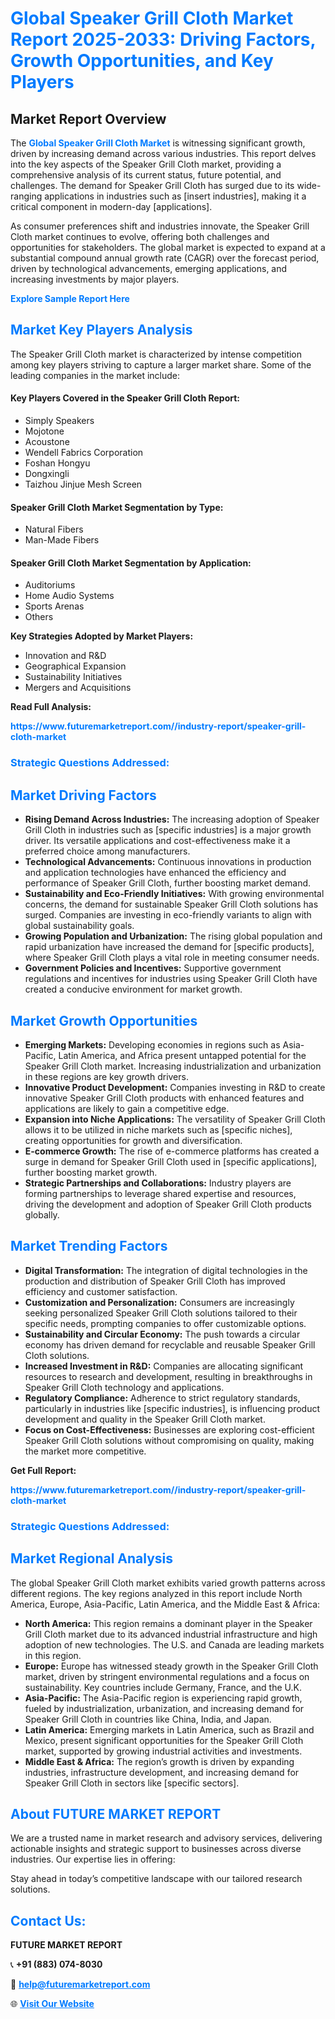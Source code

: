 <h1 style="color: #007BFF;">Global Speaker Grill Cloth Market Report 2025-2033: Driving Factors, Growth Opportunities, and Key Players</h1>

<section id="overview">
<h2>Market Report Overview</h2>
<p>The <a href="https://www.futuremarketreport.com//industry-report/speaker-grill-cloth-market" style="color: #007BFF; text-decoration: none;"><strong>Global Speaker Grill Cloth Market</strong></a> is witnessing significant growth, driven by increasing demand across various industries. This report delves into the key aspects of the Speaker Grill Cloth market, providing a comprehensive analysis of its current status, future potential, and challenges. The demand for Speaker Grill Cloth has surged due to its wide-ranging applications in industries such as [insert industries], making it a critical component in modern-day [applications].</p>
<p>As consumer preferences shift and industries innovate, the Speaker Grill Cloth market continues to evolve, offering both challenges and opportunities for stakeholders. The global market is expected to expand at a substantial compound annual growth rate (CAGR) over the forecast period, driven by technological advancements, emerging applications, and increasing investments by major players.</p>
</section>

<section id="overview">
<p><a href="https://www.futuremarketreport.com//request-sample/reportId=46459" style="color: #007BFF; text-decoration: none;"><strong>Explore Sample Report Here</strong></a></p>
</section>

<section id="key-players">
<h2 style="color: #007BFF;">Market Key Players Analysis</h2>
<p>The Speaker Grill Cloth market is characterized by intense competition among key players striving to capture a larger market share. Some of the leading companies in the market include:</p>
<h4>Key Players Covered in the Speaker Grill Cloth Report:</h4>
<ul><li>Simply Speakers</li><li>Mojotone</li><li>Acoustone</li><li>Wendell Fabrics Corporation</li><li>Foshan Hongyu</li><li>Dongxingli</li><li>Taizhou Jinjue Mesh Screen</li></ul>
<h4>Speaker Grill Cloth Market Segmentation by Type:</h4>
<ul><li>Natural Fibers</li><li>Man-Made Fibers</li></ul>

<h4>Speaker Grill Cloth Market Segmentation by Application:</h4>
<ul><li>Auditoriums</li><li>Home Audio Systems</li><li>Sports Arenas</li><li>Others</li></ul>
<p><strong>Key Strategies Adopted by Market Players:</strong></p>
<ul>
<li>Innovation and R&D</li>
<li>Geographical Expansion</li>
<li>Sustainability Initiatives</li>
<li>Mergers and Acquisitions</li>
</ul>
</section>

<section>
<p><strong>Read Full Analysis: </strong></p><a href="https://www.futuremarketreport.com//industry-report/speaker-grill-cloth-market" style="color: #007BFF; text-decoration: none;"><strong>https://www.futuremarketreport.com//industry-report/speaker-grill-cloth-market</strong></a>
<h3 style="color: #007BFF;">Strategic Questions Addressed:</h3>
</section>

<section id="driving-factors">
<h2 style="color: #007BFF;">Market Driving Factors</h2>
<ul>
<li><strong>Rising Demand Across Industries:</strong> The increasing adoption of Speaker Grill Cloth in industries such as [specific industries] is a major growth driver. Its versatile applications and cost-effectiveness make it a preferred choice among manufacturers.</li>
<li><strong>Technological Advancements:</strong> Continuous innovations in production and application technologies have enhanced the efficiency and performance of Speaker Grill Cloth, further boosting market demand.</li>
<li><strong>Sustainability and Eco-Friendly Initiatives:</strong> With growing environmental concerns, the demand for sustainable Speaker Grill Cloth solutions has surged. Companies are investing in eco-friendly variants to align with global sustainability goals.</li>
<li><strong>Growing Population and Urbanization:</strong> The rising global population and rapid urbanization have increased the demand for [specific products], where Speaker Grill Cloth plays a vital role in meeting consumer needs.</li>
<li><strong>Government Policies and Incentives:</strong> Supportive government regulations and incentives for industries using Speaker Grill Cloth have created a conducive environment for market growth.</li>
</ul>
</section>

<section id="growth-opportunities">
<h2 style="color: #007BFF;">Market Growth Opportunities</h2>
<ul>
<li><strong>Emerging Markets:</strong> Developing economies in regions such as Asia-Pacific, Latin America, and Africa present untapped potential for the Speaker Grill Cloth market. Increasing industrialization and urbanization in these regions are key growth drivers.</li>
<li><strong>Innovative Product Development:</strong> Companies investing in R&D to create innovative Speaker Grill Cloth products with enhanced features and applications are likely to gain a competitive edge.</li>
<li><strong>Expansion into Niche Applications:</strong> The versatility of Speaker Grill Cloth allows it to be utilized in niche markets such as [specific niches], creating opportunities for growth and diversification.</li>
<li><strong>E-commerce Growth:</strong> The rise of e-commerce platforms has created a surge in demand for Speaker Grill Cloth used in [specific applications], further boosting market growth.</li>
<li><strong>Strategic Partnerships and Collaborations:</strong> Industry players are forming partnerships to leverage shared expertise and resources, driving the development and adoption of Speaker Grill Cloth products globally.</li>
</ul>
</section>

<section id="trending-factors">
<h2 style="color: #007BFF;">Market Trending Factors</h2>
<ul>
<li><strong>Digital Transformation:</strong> The integration of digital technologies in the production and distribution of Speaker Grill Cloth has improved efficiency and customer satisfaction.</li>
<li><strong>Customization and Personalization:</strong> Consumers are increasingly seeking personalized Speaker Grill Cloth solutions tailored to their specific needs, prompting companies to offer customizable options.</li>
<li><strong>Sustainability and Circular Economy:</strong> The push towards a circular economy has driven demand for recyclable and reusable Speaker Grill Cloth solutions.</li>
<li><strong>Increased Investment in R&D:</strong> Companies are allocating significant resources to research and development, resulting in breakthroughs in Speaker Grill Cloth technology and applications.</li>
<li><strong>Regulatory Compliance:</strong> Adherence to strict regulatory standards, particularly in industries like [specific industries], is influencing product development and quality in the Speaker Grill Cloth market.</li>
<li><strong>Focus on Cost-Effectiveness:</strong> Businesses are exploring cost-efficient Speaker Grill Cloth solutions without compromising on quality, making the market more competitive.</li>
</ul>
</section>

<section>
<p><strong>Get Full Report: </strong></p><a href="https://www.futuremarketreport.com//industry-report/speaker-grill-cloth-market" style="color: #007BFF; text-decoration: none;"><strong>https://www.futuremarketreport.com//industry-report/speaker-grill-cloth-market</strong></a>
<h3 style="color: #007BFF;">Strategic Questions Addressed:</h3>
</section>


<section id="regional-analysis">
<h2 style="color: #007BFF;">Market Regional Analysis</h2>
<p>The global Speaker Grill Cloth market exhibits varied growth patterns across different regions. The key regions analyzed in this report include North America, Europe, Asia-Pacific, Latin America, and the Middle East & Africa:</p>
<ul>
<li><strong>North America:</strong> This region remains a dominant player in the Speaker Grill Cloth market due to its advanced industrial infrastructure and high adoption of new technologies. The U.S. and Canada are leading markets in this region.</li>
<li><strong>Europe:</strong> Europe has witnessed steady growth in the Speaker Grill Cloth market, driven by stringent environmental regulations and a focus on sustainability. Key countries include Germany, France, and the U.K.</li>
<li><strong>Asia-Pacific:</strong> The Asia-Pacific region is experiencing rapid growth, fueled by industrialization, urbanization, and increasing demand for Speaker Grill Cloth in countries like China, India, and Japan.</li>
<li><strong>Latin America:</strong> Emerging markets in Latin America, such as Brazil and Mexico, present significant opportunities for the Speaker Grill Cloth market, supported by growing industrial activities and investments.</li>
<li><strong>Middle East & Africa:</strong> The region’s growth is driven by expanding industries, infrastructure development, and increasing demand for Speaker Grill Cloth in sectors like [specific sectors].</li>
</ul>
</section>

<footer>
<h2 style="color: #007BFF;">About FUTURE MARKET REPORT</h2>
<p>We are a trusted name in market research and advisory services, delivering actionable insights and strategic support to businesses across diverse industries. Our expertise lies in offering:</p>

<p>Stay ahead in today’s competitive landscape with our tailored research solutions.</p>

<h2 style="color: #007BFF;">Contact Us:</h2>
<p><strong>FUTURE MARKET REPORT</strong></p>
<p>📞 <strong>+91 (883) 074-8030</strong></p>
<p>📧 <strong><a href="mailto:help@futuremarketreport.com" style="color: #007BFF;">help@futuremarketreport.com</a></strong></p>
<p>🌐 <strong><a href="https://www.futuremarketreport.com/" style="color: #007BFF;">Visit Our Website</a></strong></p>
</footer>